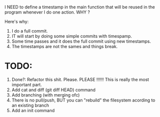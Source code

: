 I NEED to define a timestamp in the main function that will be reused in the program whenever I do one action. WHY ?

Here's why:
1. I do a full commit.
2. IT will start by doing some simple commits with timespamp.
3. Some time passes and it does the full commit using new timestamps.
4. The timestamps are not the sames and things break.



# TODO:
1. Done?: Refactor this shit. Please. PLEASE !!!!!! This is really the most important part.
2. Add cat and diff (git diff HEAD) command
3. Add branching (with merging ofc)
4. There is no pull/push, BUT you can "rebuild" the filesystem acording to an existing branch
5. Add an init command
